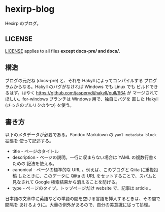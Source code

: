 # hexirp-blog

Hexirp のブログ。

## LICENSE

[LICENSE](LICENSE) applies to all files **except docs-pre/ and docs/**.

## 構造

ブログの元だね (docs-pre) と、それを Hakyll によってコンパイルする
プログラムからなる。Hakyll のバグがなければ Windows でも Linux でも
ビルドできるはず。はやく https://github.com/jaspervdj/hakyll/pull/664 が
マージされてほしい。for-windows ブランチは Windows 用で、独自にバグを
直した Hakyll (さっきのプルリクのやつ) を使う。

## 書き方

以下のメタデータが必要である。Pandoc Markdown の `yaml_metadata_block` 拡張を
使って記述する。

* title - ページのタイトル
* description - ページの説明。一行に収まらない場合は YAML の複数行書くための
  記法を使える。
* canonical - ページの標準的な URL 。例えば、このブログと Qiita に重複投稿
  したときに、このデータに Qiita の URL をセットすることで、スパムと見なされて
  Google 検索結果から消えることを防げる。
* type - ページのタイプ。トップページだけ website で、記事は article 。

日本語の文章中に英語などの単語の間を空ける言語を挿入するときは、その間で間隔を
あけるように。大量の例外があるので、自分の美意識に従って処理。
